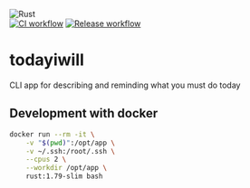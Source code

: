 ![Rust](https://img.shields.io/badge/rust-%23000000.svg?style=for-the-badge&logo=rust&logoColor=white)
<br>
[![CI workflow](https://github.com/vncsmyrnk/todayiwill/actions/workflows/ci.yml/badge.svg)](https://github.com/vncsmyrnk/todayiwill/actions/workflows/ci.yml)
[![Release workflow](https://github.com/vncsmyrnk/todayiwill/actions/workflows/release.yml/badge.svg)](https://github.com/vncsmyrnk/todayiwill/actions/workflows/release.yml)

# todayiwill

CLI app for describing and reminding what you must do today

## Development with docker

```bash
docker run --rm -it \
    -v "$(pwd)":/opt/app \
    -v ~/.ssh:/root/.ssh \
    --cpus 2 \
    --workdir /opt/app \
    rust:1.79-slim bash
```
